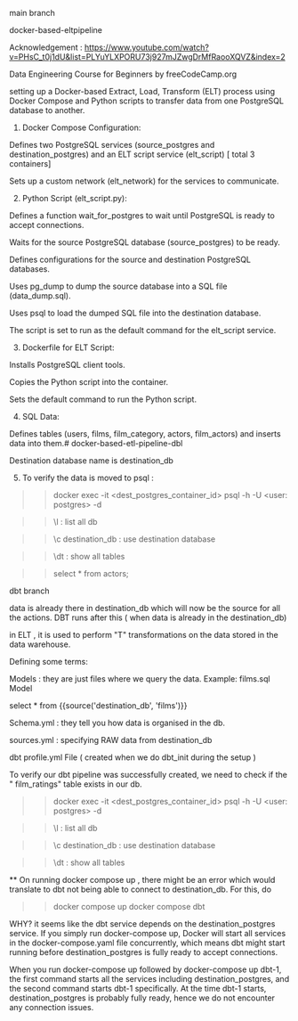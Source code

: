 main branch

docker-based-eltpipeline

Acknowledgement : https://www.youtube.com/watch?v=PHsC_t0j1dU&list=PLYuYLXPORU73j927mJZwgDrMfRaooXQVZ&index=2

Data Engineering Course for Beginners by freeCodeCamp.org

setting up a Docker-based Extract, Load, Transform (ELT) process using Docker Compose and Python scripts to transfer data from one PostgreSQL database to another.

1. Docker Compose Configuration:

Defines two PostgreSQL services (source_postgres and destination_postgres) and an ELT script service (elt_script) [ total 3 containers]

Sets up a custom network (elt_network) for the services to communicate.

2. Python Script (elt_script.py):

Defines a function wait_for_postgres to wait until PostgreSQL is ready to accept connections.

Waits for the source PostgreSQL database (source_postgres) to be ready.

Defines configurations for the source and destination PostgreSQL databases.

Uses pg_dump to dump the source database into a SQL file (data_dump.sql).

Uses psql to load the dumped SQL file into the destination database.

The script is set to run as the default command for the elt_script service.

3. Dockerfile for ELT Script:

Installs PostgreSQL client tools.

Copies the Python script into the container.

Sets the default command to run the Python script.

4. SQL Data:

Defines tables (users, films, film_category, actors, film_actors) and inserts data into them.# docker-based-etl-pipeline-dbl

Destination database name is destination_db

5. To verify the data is moved to psql :

>> docker exec -it <dest_postgres_container_id> psql -h <hostname : destination_postgres> -U <user: postgres> -d <destinaiton db name : destination_db>

>> \l : list all db

>> \c destination_db : use destination database

>> \dt : show all tables

>> select * from actors;

dbt branch

data is already there in destination_db which will now be the source for all the actions. DBT runs after this ( when data is already in the destination_db)

in ELT , it is used to perform "T" transformations on the data stored in the data warehouse.

Defining some terms:

Models : they are just files where we query the data. Example: films.sql Model

select * from {{source('destination_db', 'films')}}

Schema.yml : they tell you how data is organised in the db.

sources.yml : specifying RAW data from destination_db

dbt profile.yml File ( created when we do dbt_init during the setup )

To verify our dbt pipeline was successfully created, we need to check if the " film_ratings" table exists in our db.

>> docker exec -it <dest_postgres_container_id> psql -h <hostname : destination_postgres> -U <user: postgres> -d <destinaiton db name : destination_db>

>> \l : list all db

>> \c destination_db : use destination database

>> \dt : show all tables


** On running docker compose up , there might be an error which would translate to dbt not being able to connect to destination_db. For this, do 
>> docker compose up 
>> docker compose dbt 

 WHY? 
 it seems like the dbt service depends on the destination_postgres service. If you simply run docker-compose up, Docker will start all services in the docker-compose.yaml file concurrently, which means dbt might start running before destination_postgres is fully ready to accept connections.

When you run docker-compose up followed by docker-compose up dbt-1, the first command starts all the services including destination_postgres, and the second command starts dbt-1 specifically. At the time dbt-1 starts, destination_postgres is probably fully ready, hence we do not encounter any connection issues.